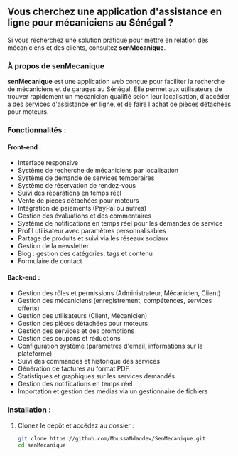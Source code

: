 ## Vous cherchez une application d'assistance en ligne pour mécaniciens au Sénégal ?

Si vous recherchez une solution pratique pour mettre en relation des mécaniciens et des clients, consultez **senMecanique**.

### À propos de **senMecanique**

**senMecanique** est une application web conçue pour faciliter la recherche de mécaniciens et de garages au Sénégal. Elle permet aux utilisateurs de trouver rapidement un mécanicien qualifié selon leur localisation, d'accéder à des services d'assistance en ligne, et de faire l'achat de pièces détachées pour moteurs.

### Fonctionnalités :

#### Front-end :
- Interface responsive
- Système de recherche de mécaniciens par localisation
- Système de demande de services temporaires
- Système de réservation de rendez-vous
- Suivi des réparations en temps réel
- Vente de pièces détachées pour moteurs
- Intégration de paiements (PayPal ou autres)
- Gestion des évaluations et des commentaires
- Système de notifications en temps réel pour les demandes de service
- Profil utilisateur avec paramètres personnalisables
- Partage de produits et suivi via les réseaux sociaux
- Gestion de la newsletter
- Blog : gestion des catégories, tags et contenu
- Formulaire de contact

#### Back-end :
- Gestion des rôles et permissions (Administrateur, Mécanicien, Client)
- Gestion des mécaniciens (enregistrement, compétences, services offerts)
- Gestion des utilisateurs (Client, Mécanicien)
- Gestion des pièces détachées pour moteurs
- Gestion des services et des promotions
- Gestion des coupons et réductions
- Configuration système (paramètres d'email, informations sur la plateforme)
- Suivi des commandes et historique des services
- Génération de factures au format PDF
- Statistiques et graphiques sur les services demandés
- Gestion des notifications en temps réel
- Importation et gestion des médias via un gestionnaire de fichiers

### Installation :

1. Clonez le dépôt et accédez au dossier :
   ```bash
   git clone https://github.com/MoussaNdaodev/SenMecanique.git
   cd senMecanique
